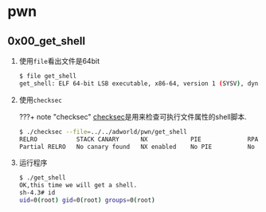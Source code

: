 # pwn

## 0x00_get_shell

1. 使用`file`看出文件是64bit

    ```bash
    $ file get_shell
    get_shell: ELF 64-bit LSB executable, x86-64, version 1 (SYSV), dynamically linked, interpreter /lib64/ld-linux-x86-64.so.2, for GNU/Linux 2.6.32, BuildID[sha1]=6334e8ad1474b290bdb69d75a1b44ed029669888, not stripped
    ```

1. 使用`checksec`

    ???+ note "checksec"
        [checksec](https://github.com/slimm609/checksec.sh)是用来检查可执行文件属性的shell脚本.

    ```bash
    $ ./checksec --file=../../adworld/pwn/get_shell
    RELRO           STACK CANARY      NX            PIE             RPATH      RUNPATH      Symbols         FORTIFY Fortified       Fortifiable  FILE
    Partial RELRO   No canary found   NX enabled    No PIE          No RPATH   No RUNPATH   68 Symbols     No       0               0       ../../adworld/pwn/get_shell
    ```

1. 运行程序

    ```bash
    $ ./get_shell
    OK,this time we will get a shell.
    sh-4.3# id
    uid=0(root) gid=0(root) groups=0(root)
    ```
